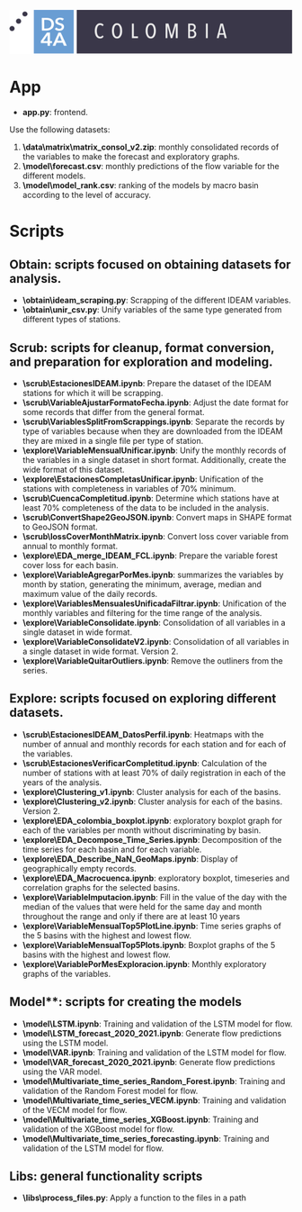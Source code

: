 ![DS4A2020](/FrontEnd/assets/img/DS4A.svg)

# App
+ **app.py**: frontend.

Use the following datasets:
1. **\data\matrix\matrix_consol_v2.zip**: monthly consolidated records of the variables to make the forecast and exploratory graphs.
2. **\model\forecast.csv**: monthly predictions of the flow variable for the different models.
3. **\model\model_rank.csv**: ranking of the models by macro basin according to the level of accuracy.

# Scripts
## Obtain: scripts focused on obtaining datasets for analysis.
- **\obtain\ideam_scraping.py**: Scrapping of the different IDEAM variables.
- **\obtain\unir_csv.py**: Unify variables of the same type generated from different types of stations.

## Scrub: scripts for cleanup, format conversion, and preparation for exploration and modeling.
- **\scrub\EstacionesIDEAM.ipynb**: Prepare the dataset of the IDEAM stations for which it will be scrapping.
- **\scrub\VariableAjustarFormatoFecha.ipynb**: Adjust the date format for some records that differ from the general format.
- **\scrub\VariablesSplitFromScrappings.ipynb**: Separate the records by type of variables because when they are downloaded from the IDEAM they are mixed in a single file per type of station.
- **\explore\VariableMensualUnificar.ipynb**: Unify the monthly records of the variables in a single dataset in short format. Additionally, create the wide format of this dataset.
- **\explore\EstacionesCompletasUnificar.ipynb**: Unification of the stations with completeness in variables of 70% minimum.
- **\scrub\CuencaCompletitud.ipynb**: Determine which stations have at least 70% completeness of the data to be included in the analysis.
- **\scrub\ConvertShape2GeoJSON.ipynb**: Convert maps in SHAPE format to GeoJSON format.
- **\scrub\lossCoverMonthMatrix.ipynb**: Convert loss cover variable from annual to monthly format.
- **\explore\EDA_merge_IDEAM_FCL.ipynb**: Prepare the variable forest cover loss for each basin.
- **\explore\VariableAgregarPorMes.ipynb**: summarizes the variables by month by station, generating the minimum, average, median and maximum value of the daily records.
- **\explore\VariablesMensualesUnificadaFiltrar.ipynb**: Unification of the monthly variables and filtering for the time range of the analysis.
- **\explore\VariableConsolidate.ipynb**: Consolidation of all variables in a single dataset in wide format.
- **\explore\VariableConsolidateV2.ipynb**: Consolidation of all variables in a single dataset in wide format. Version 2.
- **\explore\VariableQuitarOutliers.ipynb**: Remove the outliners from the series.

## Explore: scripts focused on exploring different datasets.
- **\scrub\EstacionesIDEAM_DatosPerfil.ipynb**: Heatmaps with the number of annual and monthly records for each station and for each of the variables.
- **\scrub\EstacionesVerificarCompletitud.ipynb**: Calculation of the number of stations with at least 70% of daily registration in each of the years of the analysis.
- **\explore\Clustering_v1.ipynb**: Cluster analysis for each of the basins.
- **\explore\Clustering_v2.ipynb**: Cluster analysis for each of the basins. Version 2.
- **\explore\EDA_colombia_boxplot.ipynb**: exploratory boxplot graph for each of the variables per month without discriminating by basin.
- **\explore\EDA_Decompose_Time_Series.ipynb**: Decomposition of the time series for each basin and for each variable.
- **\explore\EDA_Describe_NaN_GeoMaps.ipynb**: Display of geographically empty records.
- **\explore\EDA_Macrocuenca.ipynb**: exploratory boxplot, timeseries and correlation graphs for the selected basins.
- **\explore\VariableImputacion.ipynb**: Fill in the value of the day with the median of the values ​​that were held for the same day and month throughout the range and only if there are at least 10 years
- **\explore\VariableMensualTop5PlotLine.ipynb**: Time series graphs of the 5 basins with the highest and lowest flow.
- **\explore\VariableMensualTop5Plots.ipynb**: Boxplot graphs of the 5 basins with the highest and lowest flow.
- **\explore\VariablePorMesExploracion.ipynb**:  Monthly exploratory graphs of the variables.

## Model**: scripts for creating the models
- **\model\LSTM.ipynb**: Training and validation of the LSTM model for flow.
- **\model\LSTM_forecast_2020_2021.ipynb**: Generate flow predictions using the LSTM model.
- **\model\VAR.ipynb**: Training and validation of the LSTM model for flow.
- **\model\VAR_forecast_2020_2021.ipynb**: Generate flow predictions using the VAR model.
- **\model\Multivariate_time_series_Random_Forest.ipynb**: Training and validation of the Random Forest model for flow.
- **\model\Multivariate_time_series_VECM.ipynb**: Training and validation of the VECM model for flow.
- **\model\Multivariate_time_series_XGBoost.ipynb**: Training and validation of the XGBoost model for flow.
- **\model\Multivariate_time_series_forecasting.ipynb**: Training and validation of the LSTM model for flow.

## Libs: general functionality scripts
- **\libs\process_files.py**: Apply a function to the files in a path

